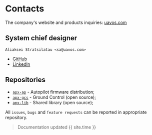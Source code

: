---
---

# Contacts

The company's website and products inquiries: [uavos.com](http://uavos.com)

## System chief designer

```text
Aliaksei Stratsilatau <sa@uavos.com>
```

* <i class="fab fa-github"></i> [GitHub](https://github.com/uavos)
* <i class="fab fa-linkedin"></i> [LinkedIn](https://linkedin.com/in/uavinda)

## Repositories

* [`apx-ap`](https://github.com/uavos/apx-ap) - Autopilot firmware distribution;
* [`apx-gcs`](https://github.com/uavos/apx-gcs) - Ground Control (open source);
* [`apx-lib`](https://github.com/uavos/apx-lib) - Shared library (open source);

All `issues`, `bugs` and `feature requests` can be reported in appropriate repository.

>Documentation updated {{ site.time }}
